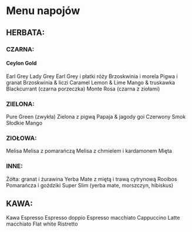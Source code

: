 # Menu napojów

## HERBATA:

### CZARNA:
#### Ceylon Gold 
Earl Grey
Lady Grey 
Earl Grey i płatki róży 
Brzoskwinia i morela
Pigwa i granat 
Brzoskwinia & liczi 
Caramel 
Lemon & Lime 
Mango & truskawka 
Blackcurrant (czarna porzeczka) 
Monte Rosa (czarna z ziołami) 

### ZIELONA:
Pure Green (zwykła) 
Zielona z pigwą 
Papaja & jagody goi 
Czerwony Smok
Słodkie Mango 

### ZIOŁOWA:
Melisa 
Melisa z pomarańczą 
Melisa z chmielem i kardamonem 
Mięta 

### INNE:
Żółta: granat i żurawina 
Yerba Mate z miętą i trawą cytrynową
Rooibos 
Pomarańcza i goździki 
Super Slim (yerba mate, morszczyn, hibiskus) 

## KAWA:
Kawa
Espresso
Espresso doppio
Espresso macchiato
Cappuccino
Latte macchiato
Flat white 
Ristretto 

